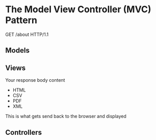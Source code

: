# The Model View Controller (MVC) Pattern

GET /about HTTP/1.1

## Models

## Views

Your response body content

- HTML
- CSV
- PDF
- XML

This is what gets send back to the browser and displayed

## Controllers
